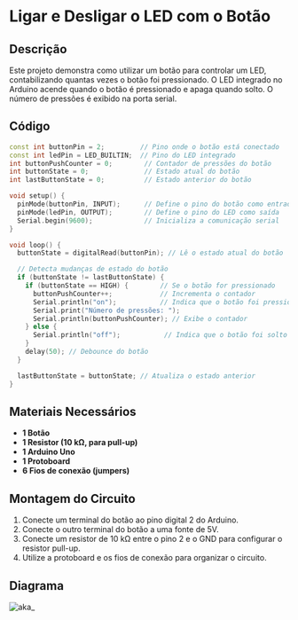 # Ligar e Desligar o LED com o Botão

## Descrição
Este projeto demonstra como utilizar um botão para controlar um LED, contabilizando quantas vezes o botão foi pressionado. O LED integrado no Arduino acende quando o botão é pressionado e apaga quando solto. O número de pressões é exibido na porta serial.

## Código
```cpp
const int buttonPin = 2;         // Pino onde o botão está conectado
const int ledPin = LED_BUILTIN;  // Pino do LED integrado
int buttonPushCounter = 0;        // Contador de pressões do botão
int buttonState = 0;              // Estado atual do botão
int lastButtonState = 0;          // Estado anterior do botão

void setup() {
  pinMode(buttonPin, INPUT);      // Define o pino do botão como entrada
  pinMode(ledPin, OUTPUT);        // Define o pino do LED como saída
  Serial.begin(9600);             // Inicializa a comunicação serial
}

void loop() {
  buttonState = digitalRead(buttonPin); // Lê o estado atual do botão

  // Detecta mudanças de estado do botão
  if (buttonState != lastButtonState) {
    if (buttonState == HIGH) {        // Se o botão for pressionado
      buttonPushCounter++;            // Incrementa o contador
      Serial.println("on");           // Indica que o botão foi pressionado
      Serial.print("Número de pressões: ");
      Serial.println(buttonPushCounter); // Exibe o contador
    } else {
      Serial.println("off");           // Indica que o botão foi solto
    }
    delay(50); // Debounce do botão
  }

  lastButtonState = buttonState; // Atualiza o estado anterior
}
```


## Materiais Necessários
- **1 Botão**
- **1 Resistor (10 kΩ, para pull-up)**
- **1 Arduino Uno**
- **1 Protoboard**
- **6 Fios de conexão (jumpers)**

## Montagem do Circuito
1. Conecte um terminal do botão ao pino digital 2 do Arduino.
2. Conecte o outro terminal do botão a uma fonte de 5V.
3. Conecte um resistor de 10 kΩ entre o pino 2 e o GND para configurar o resistor pull-up.
4. Utilize a protoboard e os fios de conexão para organizar o circuito.


## Diagrama
![aka](https://github.com/yan1415/ATIVIDADES_LIA/blob/main/1%20-Ligar%20e%20desligar%20o%20LED%20com%20o%20bot%C3%A3o/Cool%20Esboo-Stantia.png)_
